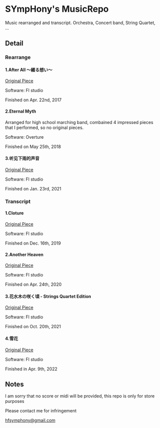 # SYmpHony's MusicRepo
Music rearranged and transcript. Orchestra, Concert band, String Quartet, ...

## Detail
### Rearrange
#### 1.After All ～綴る想い～
[Original Piece](https://www.youtube.com/watch?v=YheTmD-NRn0)

Software: Fl studio

Finished on Apr. 22nd, 2017

#### 2.Eternal Myth
Arranged for high school marching band, combained 4 impressed pieces that I performed, so no original pieces.

Software: Overture

Finished on May 25th, 2018

#### 3.听见下雨的声音
[Original Piece](https://www.youtube.com/watch?v=zqKoXPHhmsM)

Software: Fl studio

Finished on Jan. 23rd, 2021

### Transcript
#### 1.Cloture
[Original Piece](https://www.youtube.com/watch?v=CDWoVD0r3d0)

Software: Fl studio

Finished on Dec. 16th, 2019

#### 2.Another Heaven
[Original Piece](https://www.youtube.com/watch?v=iFQZhV7eJwU)

Software: Fl studio

Finished on Apr. 24th, 2020

#### 3.花水木の咲く頃 - Strings Quartet Edition
[Original Piece](http://bd.kuwo.cn/play_detail/2515717)

Software: Fl studio

Finished on Oct. 20th, 2021

#### 4.雪花
[Original Piece](https://www.bilibili.com/video/BV1La41187e5)

Software: Fl studio

Finished in Apr. 9th, 2022

## Notes
I am sorry that no score or midi will be provided, this repo is only for store purposes

Please contact me for infringement

hfsymphony@gmail.com
